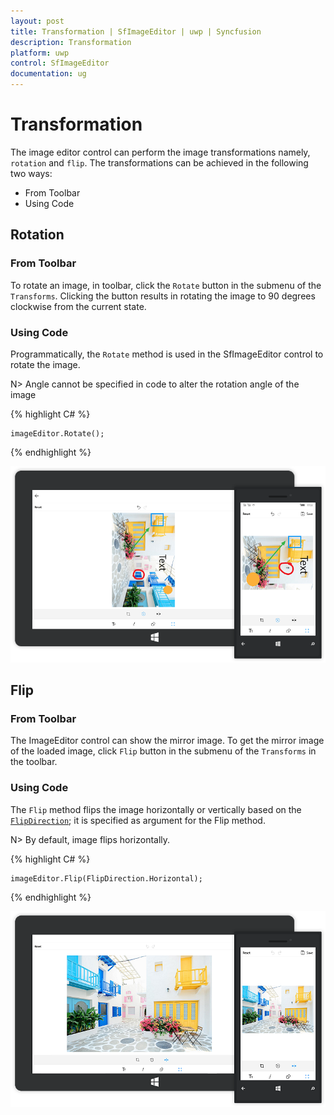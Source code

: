 ```yaml
---
layout: post
title: Transformation | SfImageEditor | uwp | Syncfusion
description: Transformation
platform: uwp
control: SfImageEditor
documentation: ug
---
```


# Transformation

The image editor control can perform the image transformations namely, `rotation` and `flip`. The transformations can be achieved in the following two ways:

* From Toolbar
* Using Code

## Rotation

### From Toolbar

To rotate an image, in toolbar, click the `Rotate` button in the submenu of the `Transforms`. Clicking the button results in rotating the image to 90 degrees clockwise from the current state.

### Using Code

Programmatically, the `Rotate` method is used in the SfImageEditor control to rotate the image.

N> Angle cannot be specified in code to alter the rotation angle of the image


{% highlight C# %}

    imageEditor.Rotate();

{% endhighlight %}

![](transformation_images/rotate.png)


## Flip

### From Toolbar

The ImageEditor control can show the mirror image. To get the mirror image of the loaded image, click `Flip` button in the submenu of the `Transforms` in the toolbar. 

### Using Code

The `Flip` method flips the image horizontally or vertically based on the [`FlipDirection`](https://help.syncfusion.com/cr/uwp/sfimageeditor); it is specified as argument for the Flip method.

N> By default, image flips horizontally.


{% highlight C# %}

    imageEditor.Flip(FlipDirection.Horizontal);

{% endhighlight %}

![](transformation_images/FlipImage.png)
